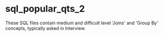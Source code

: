 # sql_popular_qts_2
These SQL files contain medium and difficult level 'Joins' and 'Group By' concepts, typically asked in Interview.
